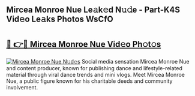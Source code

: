 ## Mircea Monroe Nue Le𝚊k𝚎d N𝚞𝚍e - Part-K4S Vid𝚎o Le𝚊ks Photos WsCfO

# <h2><a href="http://fb9iuxp.evod.top/?m=Mircea+Monroe+Nue">🔗 👉🔴 Mircea Monroe Nue Vid𝚎o Ph𝚘t𝚘s</a></h2>

[![Mircea Monroe Nue N𝚞d𝚎s](https://i.imgur.com/8V9OHl7.gif)](http://fb9iuxp.evod.top/?m=Mircea+Monroe+Nue)
Social media sensation Mircea Monroe Nue and content producer, known for publishing dance and lifestyle-related material through viral dance trends and mini vlogs. Meet Mircea Monroe Nue, a public figure known for his charitable deeds and community involvement. 
